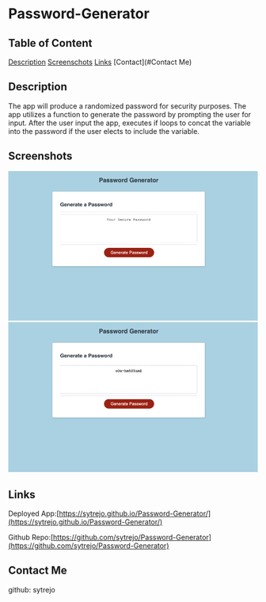 # Password-Generator
## Table of Content
[Description](#Description)
[Screenschots](#Screenshots)
[Links](#Links)
[Contact](#Contact Me)

## Description

The app will produce a randomized password for security purposes. 
The app utilizes a function to generate the password by prompting the user for input.
After the user input the app, executes if loops to concat the variable into the password if the user elects to include the variable.

## Screenshots
![Landing Page](images/LandingPage.jpg)
![Finished Product](images/FinishedProduct.jpg)


## Links

Deployed App:[https://sytrejo.github.io/Password-Generator/](https://sytrejo.github.io/Password-Generator/)


Github Repo:[https://github.com/sytrejo/Password-Generator](https://github.com/sytrejo/Password-Generator)

## Contact Me

github: sytrejo


